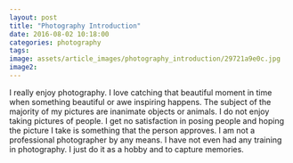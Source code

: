 ```yaml
---
layout: post
title: "Photography Introduction"
date: 2016-08-02 10:18:00
categories: photography
tags: 
image: assets/article_images/photography_introduction/29721a9e0c.jpg
image2:
---
```


I really enjoy photography. I love catching that beautiful moment in time when something beautiful or awe inspiring happens. The subject of the majority of my pictures are inanimate objects or animals. I do not enjoy taking pictures of people. I get no satisfaction in posing people and hoping the picture I take is something that the person approves. I am not a professional photographer by any means. I have not even had any training in photography. I just do it as a hobby and to capture memories.